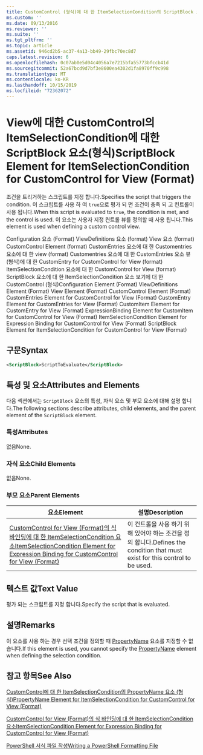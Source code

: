 ```yaml
---
title: CustomControl (형식)에 대 한 ItemSelectionCondition의 ScriptBlock 요소 | Microsoft Docs
ms.custom: ''
ms.date: 09/13/2016
ms.reviewer: ''
ms.suite: ''
ms.tgt_pltfrm: ''
ms.topic: article
ms.assetid: 946cd2b5-ac37-4a13-bb49-29fbc70ec8d7
caps.latest.revision: 6
ms.openlocfilehash: 0c07ab0e5d04c4056a7e7215bfa55773bfccb41d
ms.sourcegitcommit: 52a67bcd9d7bf3e8600ea4302d1fa8970ff9c998
ms.translationtype: MT
ms.contentlocale: ko-KR
ms.lasthandoff: 10/15/2019
ms.locfileid: "72362072"
---
```

# <a name="scriptblock-element-for-itemselectioncondition-for-customcontrol-for-view-format"></a><span data-ttu-id="eac0f-102">View에 대한 CustomControl의 ItemSelectionCondition에 대한 ScriptBlock 요소(형식)</span><span class="sxs-lookup"><span data-stu-id="eac0f-102">ScriptBlock Element for ItemSelectionCondition for CustomControl for View (Format)</span></span>

<span data-ttu-id="eac0f-103">조건을 트리거하는 스크립트를 지정 합니다.</span><span class="sxs-lookup"><span data-stu-id="eac0f-103">Specifies the script that triggers the condition.</span></span> <span data-ttu-id="eac0f-104">이 스크립트를 사용 하 여 `true`으로 평가 되 면 조건이 충족 되 고 컨트롤이 사용 됩니다.</span><span class="sxs-lookup"><span data-stu-id="eac0f-104">When this script is evaluated to `true`, the condition is met, and the control is used.</span></span> <span data-ttu-id="eac0f-105">이 요소는 사용자 지정 컨트롤 뷰를 정의할 때 사용 됩니다.</span><span class="sxs-lookup"><span data-stu-id="eac0f-105">This element is used when defining a custom control view.</span></span>

<span data-ttu-id="eac0f-106">Configuration 요소 (Format) ViewDefinitions 요소 (format) View 요소 (format) CustomControl Element (format) CustomEntries 요소에 대 한 Customentries 요소에 대 한 view (format) Customentries 요소에 대 한 CustomEntries 요소 뷰 (형식)에 대 한 CustomEntry for CustomControl for View (format) ItemSelectionCondition 요소에 대 한 CustomControl for View (format) ScriptBlock 요소에 대 한 ItemSelectionCondition 요소 보기에 대 한 CustomControl (형식)</span><span class="sxs-lookup"><span data-stu-id="eac0f-106">Configuration Element (Format) ViewDefinitions Element (Format) View Element (Format) CustomControl Element (Format) CustomEntries Element for CustomControl for View (Format) CustomEntry Element for CustomEntries for View (Format) CustomItem Element for CustomEntry for View (Format) ExpressionBinding Element for CustomItem for CustomControl for View (Format) ItemSelectionCondition Element for Expression Binding for CustomControl for View (Format) ScriptBlock Element for ItemSelectionCondition for CustomControl for View (Format)</span></span>

## <a name="syntax"></a><span data-ttu-id="eac0f-107">구문</span><span class="sxs-lookup"><span data-stu-id="eac0f-107">Syntax</span></span>

```xml
<ScriptBlock>ScriptToEvaluate</ScriptBlock>
```

## <a name="attributes-and-elements"></a><span data-ttu-id="eac0f-108">특성 및 요소</span><span class="sxs-lookup"><span data-stu-id="eac0f-108">Attributes and Elements</span></span>

<span data-ttu-id="eac0f-109">다음 섹션에서는 `ScriptBlock` 요소의 특성, 자식 요소 및 부모 요소에 대해 설명 합니다.</span><span class="sxs-lookup"><span data-stu-id="eac0f-109">The following sections describe attributes, child elements, and the parent element of the `ScriptBlock` element.</span></span>

### <a name="attributes"></a><span data-ttu-id="eac0f-110">특성</span><span class="sxs-lookup"><span data-stu-id="eac0f-110">Attributes</span></span>

<span data-ttu-id="eac0f-111">없음</span><span class="sxs-lookup"><span data-stu-id="eac0f-111">None.</span></span>

### <a name="child-elements"></a><span data-ttu-id="eac0f-112">자식 요소</span><span class="sxs-lookup"><span data-stu-id="eac0f-112">Child Elements</span></span>

<span data-ttu-id="eac0f-113">없음</span><span class="sxs-lookup"><span data-stu-id="eac0f-113">None.</span></span>

### <a name="parent-elements"></a><span data-ttu-id="eac0f-114">부모 요소</span><span class="sxs-lookup"><span data-stu-id="eac0f-114">Parent Elements</span></span>

|<span data-ttu-id="eac0f-115">요소</span><span class="sxs-lookup"><span data-stu-id="eac0f-115">Element</span></span>|<span data-ttu-id="eac0f-116">설명</span><span class="sxs-lookup"><span data-stu-id="eac0f-116">Description</span></span>|
|-------------|-----------------|
|[<span data-ttu-id="eac0f-117">CustomControl for View (Format)의 식 바인딩에 대 한 ItemSelectionCondition 요소</span><span class="sxs-lookup"><span data-stu-id="eac0f-117">ItemSelectionCondition Element for Expression Binding for CustomControl for View (Format)</span></span>](./itemselectioncondition-element-for-expressionbinding-for-customcontrol-format.md)|<span data-ttu-id="eac0f-118">이 컨트롤을 사용 하기 위해 있어야 하는 조건을 정의 합니다.</span><span class="sxs-lookup"><span data-stu-id="eac0f-118">Defines the condition that must exist for this control to be used.</span></span>|

## <a name="text-value"></a><span data-ttu-id="eac0f-119">텍스트 값</span><span class="sxs-lookup"><span data-stu-id="eac0f-119">Text Value</span></span>

<span data-ttu-id="eac0f-120">평가 되는 스크립트를 지정 합니다.</span><span class="sxs-lookup"><span data-stu-id="eac0f-120">Specify the script that is evaluated.</span></span>

## <a name="remarks"></a><span data-ttu-id="eac0f-121">설명</span><span class="sxs-lookup"><span data-stu-id="eac0f-121">Remarks</span></span>

<span data-ttu-id="eac0f-122">이 요소를 사용 하는 경우 선택 조건을 정의할 때 [PropertyName](./propertyname-element-for-itemselectioncondition-for-customcontrol-for-view-format.md) 요소를 지정할 수 없습니다.</span><span class="sxs-lookup"><span data-stu-id="eac0f-122">If this element is used, you cannot specify the [PropertyName](./propertyname-element-for-itemselectioncondition-for-customcontrol-for-view-format.md) element when defining the selection condition.</span></span>

## <a name="see-also"></a><span data-ttu-id="eac0f-123">참고 항목</span><span class="sxs-lookup"><span data-stu-id="eac0f-123">See Also</span></span>

[<span data-ttu-id="eac0f-124">CustomControl에 대 한 ItemSelectionCondition의 PropertyName 요소 (형식)</span><span class="sxs-lookup"><span data-stu-id="eac0f-124">PropertyName Element for ItemSelectionCondition for CustomControl for View (Format)</span></span>](./propertyname-element-for-itemselectioncondition-for-customcontrol-for-view-format.md)

[<span data-ttu-id="eac0f-125">CustomControl for View (Format)의 식 바인딩에 대 한 ItemSelectionCondition 요소</span><span class="sxs-lookup"><span data-stu-id="eac0f-125">ItemSelectionCondition Element for Expression Binding for CustomControl for View (Format)</span></span>](./itemselectioncondition-element-for-expressionbinding-for-customcontrol-format.md)

[<span data-ttu-id="eac0f-126">PowerShell 서식 파일 작성</span><span class="sxs-lookup"><span data-stu-id="eac0f-126">Writing a PowerShell Formatting File</span></span>](./writing-a-powershell-formatting-file.md)
